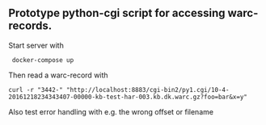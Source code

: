 ## Prototype python-cgi script for accessing warc-records.

Start server with 

     docker-compose up

Then read a warc-record with 

    curl -r "3442-" "http://localhost:8883/cgi-bin2/py1.cgi/10-4-20161218234343407-00000-kb-test-har-003.kb.dk.warc.gz?foo=bar&x=y"
    
 Also test error handling with e.g. the wrong offset or filename